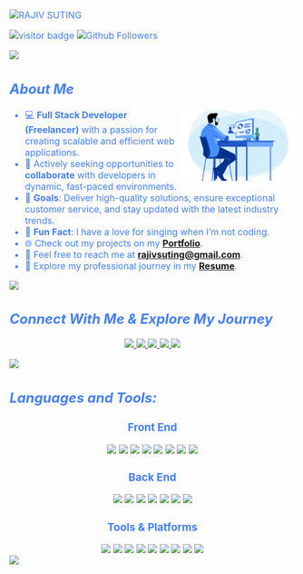 <div style="font-size: medium; color: #447ff7">

  <img src="https://readme-typing-svg.herokuapp.com?font=Kaushan+Script&size=40&duration=8000&color=447FF7&background=FFFFFF00&center=true&vCenter=true&width=650&height=55&lines=Hey!+It's+RAJIV+SUTING+%F0%9F%91%8B%F0%9F%8F%BB;I+am+a+Full+Stack+Developer+%F0%9F%A7%91%F0%9F%8F%BB%E2%80%8D%F0%9F%92%BB;I+am+from+India" alt="RAJIV SUTING" width="650" height="55">

  ![visitor badge](https://visitor-badge.laobi.icu/badge?page_id=rajivsuting.visitor-badge.issue.1&title=Github%20Visitors)
  ![Github Followers](https://img.shields.io/github/followers/rajivsuting?label=Github%20Connection&style=flat)

  
  <img src="https://user-images.githubusercontent.com/73097560/115834477-dbab4500-a447-11eb-908a-139a6edaec5c.gif">

  <h2><i>About Me</i></h2> 
  <img width="40%" align="right" alt="Coding Boy" src="https://github.com/rajivsuting/rajivsuting/blob/main/apple.gif">

  - 💻 **Full Stack Developer (Freelancer)** with a passion for creating scalable and efficient web applications.
  - 🤝 Actively seeking opportunities to **collaborate** with developers in dynamic, fast-paced environments.
  - 🎯 **Goals**: Deliver high-quality solutions, ensure exceptional customer service, and stay updated with the latest industry trends.
  - 🎤 **Fun Fact**: I have a love for singing when I’m not coding.
  - 🌐 Check out my projects on my **[Portfolio](https://rajivsuting.github.io)**.
  - 📧 Feel free to reach me at **rajivsuting@gmail.com**.
  - 📄 Explore my professional journey in my **[Resume](https://drive.google.com/file/d/18mza1LvHuV0qfQ4oaBBceiakTUtoHbU4/view?usp=sharing)**.

  <img src="https://user-images.githubusercontent.com/73097560/115834477-dbab4500-a447-11eb-908a-139a6edaec5c.gif">

  
  <h2><i>Connect With Me & Explore My Journey</i></h2>
  
  <div align="center">
    <p>
      <a href="https://www.linkedin.com/in/rajiv-suting-86630b23b/">
        <img src="https://img.shields.io/badge/LinkedIn-0077B5?style=for-the-badge&logo=linkedin&logoColor=white" />
      </a>
      <a href="https://twitter.com/rajiv_suting">
        <img src="https://img.shields.io/badge/Twitter-1DA1F2?style=for-the-badge&logo=twitter&logoColor=white" />
      </a>
      <a href="https://rajivsuting.github.io">
        <img src="https://img.shields.io/badge/portfolio-003049?style=for-the-badge&logo=About.me&logoColor=white" />
      </a>
      <a href="mailto:rajivsuting@gmail.com">
        <img src="https://img.shields.io/badge/Gmail-D14836?style=for-the-badge&logo=gmail&logoColor=white" />
      </a>
      <a href="https://www.facebook.com/profile.php?id=100086989725469">
        <img src="https://img.shields.io/badge/Facebook-00acee?style=for-the-badge&logo=facebook&logoColor=white" />
      </a>
    </p>
  </div>

  <img src="https://user-images.githubusercontent.com/73097560/115834477-dbab4500-a447-11eb-908a-139a6edaec5c.gif">
  
  <h2><i>Languages and Tools:</i></h2>

  <div align="center">
    <h3>Front End</h3>
    <img src="https://img.shields.io/badge/React-61DAFB?style=for-the-badge&logo=react&logoColor=black"> 
    <img src="https://img.shields.io/badge/Tailwind_CSS-38B2AC?style=for-the-badge&logo=tailwind-css&logoColor=white"> 
    <img src="https://img.shields.io/badge/Tailwind_Material-007FFF?style=for-the-badge&logo=tailwind-css&logoColor=white">
    <img src="https://img.shields.io/badge/JavaScript-F7DF1E?style=for-the-badge&logo=javascript&logoColor=black"> 
    <img src="https://img.shields.io/badge/HTML5-E34F26?style=for-the-badge&logo=html5&logoColor=white"> 
    <img src="https://img.shields.io/badge/CSS3-1572B6?style=for-the-badge&logo=css3&logoColor=white">  
    <img src="https://img.shields.io/badge/Bootstrap-563D7C?style=for-the-badge&logo=bootstrap&logoColor=white"> 
    <img src="https://img.shields.io/badge/npm-559E2C?style=for-the-badge&logo=npm&logoColor=white"> 

  <h3>Back End</h3>
    <img src="https://img.shields.io/badge/Node.js-339933?style=for-the-badge&logo=node.js&logoColor=white"> 
    <img src="https://img.shields.io/badge/MongoDB-47A248?style=for-the-badge&logo=mongodb&logoColor=white"> 
    <img src="https://img.shields.io/badge/Express.js-000000?style=for-the-badge&logo=express&logoColor=white">
    <img src="https://img.shields.io/badge/Java-e11e21?style=for-the-badge&logo=java&logoColor=white"> 
    <img src="https://img.shields.io/badge/mysql-F39C12?style=for-the-badge&logo=mysql&logoColor=black"> 
    <img src="https://img.shields.io/badge/Spring-559E2C?style=for-the-badge&logo=spring&logoColor=white"> 
    <img src="https://img.shields.io/badge/Hibernate-FCBF49?style=for-the-badge&logo=hibernate&logoColor=black"> 

  <h3>Tools & Platforms</h3>
    <img src="https://img.shields.io/badge/GitHub_Pages-100000?style=for-the-badge&logo=github&logoColor=white">
    <img src="https://img.shields.io/badge/GitHub_Actions-2088FF?style=for-the-badge&logo=github-actions&logoColor=white">
    <img src="https://img.shields.io/badge/Google_Cloud-4285F4?style=for-the-badge&logo=google-cloud&logoColor=white">
    <img src="https://img.shields.io/badge/Git-F05032?style=for-the-badge&logo=git&logoColor=white">
    <img src="https://img.shields.io/badge/Visual_Studio_Code-0078D4?style=for-the-badge&logo=visual%20studio%20code&logoColor=white">
    <img src="https://img.shields.io/badge/Visual_Studio-5C2D91?style=for-the-badge&logo=visual%20studio&logoColor=white">
    <img src="https://img.shields.io/badge/Heroku-430098?style=for-the-badge&logo=heroku&logoColor=white">
    <img src="https://img.shields.io/badge/Netlify-00C7B7?style=for-the-badge&logo=netlify&logoColor=white">
    <img src="https://img.shields.io/badge/Canva-%2300C4CC.svg?&style=for-the-badge&logo=Canva&logoColor=white">
  </div>

  <img src="https://user-images.githubusercontent.com/73097560/115834477-dbab4500-a447-11eb-908a-139a6edaec5c.gif">



  <p align="left">
    <a href="https://github.com
